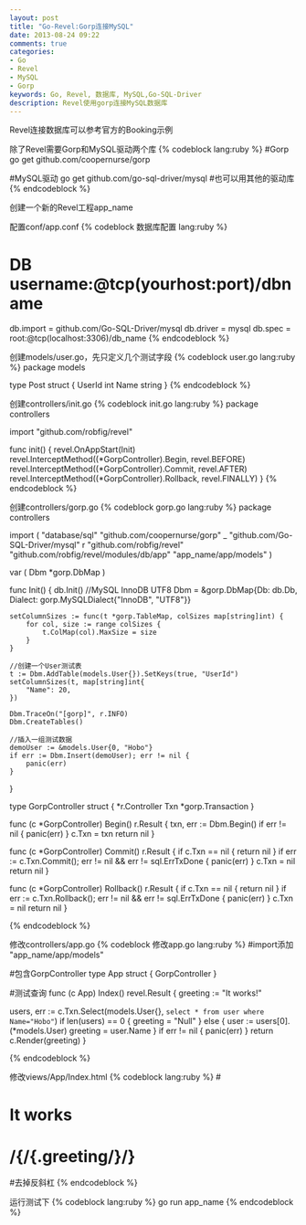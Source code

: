 ```yaml
---
layout: post
title: "Go-Revel:Gorp连接MySQL"
date: 2013-08-24 09:22
comments: true
categories: 
- Go
- Revel
- MySQL
- Gorp
keywords: Go, Revel, 数据库, MySQL,Go-SQL-Driver
description: Revel使用gorp连接MySQL数据库
---
```


Revel连接数据库可以参考官方的Booking示例

除了Revel需要Gorp和MySQL驱动两个库
{% codeblock lang:ruby %}
#Gorp
go get github.com/coopernurse/gorp

#MySQL驱动
go get github.com/go-sql-driver/mysql  #也可以用其他的驱动库
{% endcodeblock %}

创建一个新的Revel工程app_name

<!--more-->  

配置conf/app.conf
{% codeblock 数据库配置 lang:ruby %}
# DB username:@tcp(yourhost:port)/dbname
db.import = github.com/Go-SQL-Driver/mysql
db.driver = mysql
db.spec   = root:@tcp(localhost:3306)/db_name
{% endcodeblock %}

创建models/user.go，先只定义几个测试字段
{% codeblock user.go lang:ruby %}
package models

type Post struct {
	UserId							int
	Name               	string
}
{% endcodeblock %}

创建controllers/init.go
{% codeblock init.go lang:ruby %}
package controllers

import "github.com/robfig/revel"

func init() {
	revel.OnAppStart(Init)
	revel.InterceptMethod((*GorpController).Begin, revel.BEFORE)
	revel.InterceptMethod((*GorpController).Commit, revel.AFTER)
	revel.InterceptMethod((*GorpController).Rollback, revel.FINALLY)
}
{% endcodeblock %}

创建controllers/gorp.go
{% codeblock gorp.go lang:ruby %}
package controllers

import (
	"database/sql"
	"github.com/coopernurse/gorp"
	_ "github.com/Go-SQL-Driver/mysql"
	r "github.com/robfig/revel"
	"github.com/robfig/revel/modules/db/app"
	"app_name/app/models"
)

var (
	Dbm *gorp.DbMap
)

func Init() {
	db.Init()
	//MySQL InnoDB UTF8
	Dbm = &gorp.DbMap{Db: db.Db, Dialect: gorp.MySQLDialect{"InnoDB", "UTF8"}}

	setColumnSizes := func(t *gorp.TableMap, colSizes map[string]int) {
		for col, size := range colSizes {
			t.ColMap(col).MaxSize = size
		}
	}

	//创建一个User测试表
	t := Dbm.AddTable(models.User{}).SetKeys(true, "UserId")
	setColumnSizes(t, map[string]int{
		"Name": 20,
	})

	Dbm.TraceOn("[gorp]", r.INFO)
	Dbm.CreateTables()

	//插入一组测试数据
	demoUser := &models.User{0, "Hobo"}
	if err := Dbm.Insert(demoUser); err != nil {
		panic(err)
	}

}

type GorpController struct {
	*r.Controller
	Txn *gorp.Transaction
}

func (c *GorpController) Begin() r.Result {
	txn, err := Dbm.Begin()
	if err != nil {
		panic(err)
	}
	c.Txn = txn
	return nil
}

func (c *GorpController) Commit() r.Result {
	if c.Txn == nil {
		return nil
	}
	if err := c.Txn.Commit(); err != nil && err != sql.ErrTxDone {
		panic(err)
	}
	c.Txn = nil
	return nil
}

func (c *GorpController) Rollback() r.Result {
	if c.Txn == nil {
		return nil
	}
	if err := c.Txn.Rollback(); err != nil && err != sql.ErrTxDone {
		panic(err)
	}
	c.Txn = nil
	return nil
}

{% endcodeblock %}

修改controllers/app.go
{% codeblock 修改app.go lang:ruby %}
#import添加
	"app_name/app/models"

#包含GorpController
type App struct {
	GorpController
}

#测试查询
func (c App) Index() revel.Result {
	greeting := "It works!"

  users, err := c.Txn.Select(models.User{}, `select * from user where Name="Hobo"`)
  if len(users) == 0 {
    greeting = "Null"
  } else {
  	user := users[0].(*models.User)
  	greeting = user.Name
  }
  if err != nil {
    panic(err)
  }
	return c.Render(greeting)
}

{% endcodeblock %}

修改views/App/Index.html
{% codeblock lang:ruby %}
#<h1>It works</h1>
<h1>/{/{.greeting/}/}</h1>		#去掉反斜杠
{% endcodeblock %}

运行测试下
{% codeblock lang:ruby %}
go run app_name
{% endcodeblock %}




